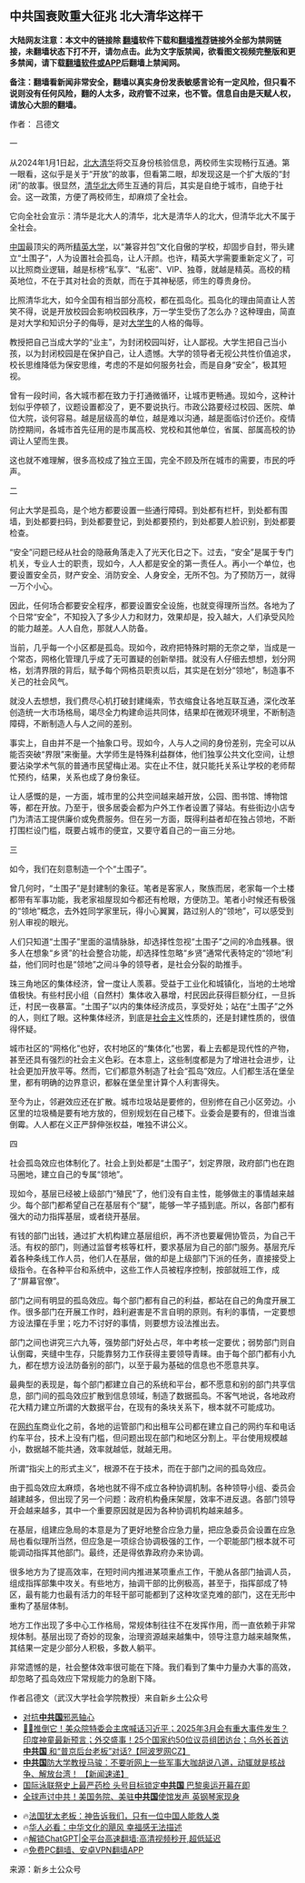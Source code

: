  <!-- 面包屑导航 --> <h2>中共国衰败重大征兆 北大清华这样干</h2> <p class="notice"><b>大陆网友注意：本文中的链接除 <a href="https://github.com/bannedbook/fanqiang" >翻墙</a>软件下载和<a href="https://github.com/killgcd/justmysocks/blob/master/README.md">翻墙推荐</a>链接外全部为禁网链接，未翻墙状态下打不开，请勿点击。此为文字版禁闻，欲看图文视频完整版和更多禁闻，请下载<a href="https://github.com/bannedbook/fanqiang">翻墙软件或APP</a>后翻墙上禁闻网。</p><p>备注：翻墙看新闻非常安全，翻墙以真实身份发表敏感言论有一定风险，但只看不说则没有任何风险，翻的人太多，政府管不过来，也不管。信息自由是天赋人权，请放心大胆的翻墙。</b></p>  <div class="entry"> <p>作者： 吕德文</p> <p>一</p> <p>从2024年1月1日起，<a href="https://www.bannedbook.org/bnews/tag/%E5%8C%97%E5%A4%A7/" class="st_tag internal_tag" rel="tag" title="标签 北大 下的日志">北大</a><a href="https://www.bannedbook.org/bnews/tag/%E6%B8%85%E5%8D%8E/" class="st_tag internal_tag" rel="tag" title="标签 清华 下的日志">清华</a>将交互身份核验信息，两校师生实现畅行互通。第一眼看，这似乎是关于“开放”的故事，但看第二眼，却发现这是一个扩大版的“封闭”的故事。很显然，<a href="https://www.bannedbook.org/bnews/tag/%E6%B8%85%E5%8D%8E%E5%8C%97%E5%A4%A7/" class="st_tag internal_tag" rel="tag" title="标签 清华北大 下的日志">清华北大</a>师生互通的背后，其实是自绝于城市，自绝于社会。这一政策，方便了两校师生，却麻烦了全社会。</p> <p>它向全社会宣示：清华是北大人的清华，北大是清华人的北大，但清华北大不属于全社会。</p> <p><span class='wp_keywordlink_affiliate'><a href="https://www.bannedbook.org/" title="中国" target="_blank">中国</a></span>最顶尖的两所<a href="https://www.bannedbook.org/bnews/tag/%E7%B2%BE%E8%8B%B1%E5%A4%A7%E5%AD%A6/" class="st_tag internal_tag" rel="tag" title="标签 精英大学 下的日志">精英大学</a>，以“兼容并包”文化自傲的学校，却固步自封，带头建立“土围子”，人为设置社会孤岛，让人汗颜。也许，精英大学需要重新定义了，可以比照商业逻辑，越是标榜“私享”、“私密”、VIP、独尊，就越是精英。高校的精英地位，不在于其对社会的贡献，而在于其神秘感，师生的尊贵身份。</p> <p>比照清华北大，如今全国有相当部分高校，都在孤岛化。孤岛化的理由简直让人苦笑不得，说是开放校园会影响校园秩序，万一学生受伤了怎么办？这种理由，简直是对大学和知识分子的侮辱，是对<a href="https://www.bannedbook.org/bnews/tag/%e5%a4%a7%e5%ad%a6%e7%94%9f/" class="st_tag internal_tag" rel="tag" title="标签 大学生 下的日志">大学生</a>的人格的侮辱。</p> <p>教授把自己当成大学的“业主”，为封闭校园叫好，让人鄙视。大学生把自己当小孩，以为封闭校园是在保护自己，让人遗憾。大学的领导者无视公共性价值追求，校长思维降低为保安思维，考虑的不是如何服务社会，而是自身“安全”，极其短视。</p> <p>曾有一段时间，各大城市都在致力于打通微循环，让城市更畅通。现如今，这种计划似乎停顿了，议题设置都没了，更不要说执行。市政公路要经过校园、医院、单位大院，谈何容易。越是层级高的单位，越是难以沟通，越是面临讨价还价。疫情防控期间，各城市首先征用的是市属高校、党校和其他单位，省属、部属高校的协调让人望而生畏。</p> <p>这也就不难理解，很多高校成了独立王国，完全不顾及所在城市的需要，市民的呼声。</p> <p>二</p>  <p>何止大学是孤岛，是个地方都要设置一些通行障碍。到处都有栏杆，到处都有围墙，到处都要扫码，到处都要登记，到处都要预约，到处都要人脸识别，到处都要检查。</p> <p>“安全”问题已经从社会的隐蔽角落走入了光天化日之下。过去，“安全”是属于专门机关，专业人士的职责，现如今，人人都是安全的第一责任人。再小一个单位，也要设置安全员，财产安全、消防安全、人身安全，无所不包。为了预防万一，就得一万个小心。</p> <p>因此，任何场合都要安全程序，都要设置安全设施，也就变得理所当然。各地为了个日常“安全”，不知投入了多少人力和财力，效果却是，投入越大，人们承受风险的能力越差。人人自危，那就人人防备。</p> <p>当前，几乎每一个小区都是孤岛。现如今，政府把特殊时期的无奈之举，当成是一个常态，网格化管理几乎成了无可置疑的创新举措。就没有人仔细去想想，划分网格，划清界限的背后，赋予每个网格员职责以后，其实是在划分“领地”，制造事不关己的社会风气。</p> <p>就没人去想想，我们费尽心机打破封建绳索，节衣缩食让各地互联互通，深化改革创造统一大市场格局，竭尽全力构建命运共同体，结果却在微观环境里，不断制造障碍，不断制造人与人之间的差别。</p> <p>事实上，自由并不是一个抽象口号。现如今，人与人之间的身份差别，完全可以从能否突破“界限”来衡量。大学师生是特殊利益群体，他们独享公共文化空间，让想要沾染学术气氛的普通市民望梅止渴。实在止不住，就只能托关系让学校的老师帮忙预约，结果，关系也成了身份象征。</p> <p>让人感慨的是，一方面，城市里的公共空间越来越开放，公园、图书馆、博物馆等，都在开放。乃至于，很多居委会都为户外工作者设置了驿站。有些街边小店专门为清洁工提供廉价或免费服务。但在另一方面，既得利益者却在独占领地，不断打围栏设门槛，既要占城市的便宜，又要守着自己的一亩三分地。</p> <p>三</p> <p>如今，我们在刻意制造一个个“土围子”。</p> <p>曾几何时，“土围子”是封建制的象征。笔者是客家人，聚族而居，老家每一个土楼都带有军事功能，我老家祖屋现如今都还有枪眼，方便防卫。笔者小时候还有极强的“领地”概念，去外姓同学家里玩，得小心翼翼，路过别人的“领地”，可以感受到别人审视的眼光。</p>  <p>人们只知道“土围子”里面的温情脉脉，却选择性忽视“土围子”之间的冷血残暴。很多人在想象“乡贤”的社会整合功能，却选择性忽略“乡贤”通常代表特定的“领地”利益，他们同时也是“领地”之间斗争的领导者，是社会分裂的助推手。</p> <p>珠三角地区的集体经济，曾一度让人羡慕。受益于工业化和城镇化，当地的土地增值极快。有些村民小组（自然村）集体收入暴增，村民因此获得巨额分红，一旦拆迁，村民一夜暴富。“土围子”以内的集体经济成员，享受好处；站在“土围子”之外的人，则红了眼。这种集体经济，到底是<a href="https://www.bannedbook.org/bnews/tag/%e7%a4%be%e4%bc%9a%e4%b8%bb%e4%b9%89/" class="st_tag internal_tag" rel="tag" title="标签 社会主义 下的日志">社会主义</a>性质的，还是封建性质的，很值得怀疑。</p> <p>城市社区的“网格化”也好，农村地区的“集体化”也罢，看上去都是现代性的产物，甚至还具有强烈的社会主义色彩。在本意上，这些制度都是为了增进社会进步，让社会更加开放平等。然而，它们都意外制造了社会“孤岛”效应。人们都生活在堡垒里，都有明确的边界意识，都躲在堡垒里计算个人利害得失。</p> <p>至今为止，邻避效应还在扩散。城市垃圾站是要修的，但别修在自己小区旁边。小区里的垃圾桶是要有地方放的，但别规划在自己楼下。业委会是要有的，但谁当谁倒霉。人人都在义正严辞伸张权益，唯独不讲公义。</p> <p>四</p> <p>社会孤岛效应也体制化了。社会上到处都是“土围子”，划定界限，政府部门也在跑马圈地，建立自己的专属“领地”。</p> <p>现如今，基层已经被上级部门“殖民”了，他们没有自主性，能够做主的事情越来越少。每个部门都希望自己在基层有个“腿”，能够一竿子插到底。所以，各部门都有强大的动力指挥基层，或者绕开基层。</p> <p>有钱的部门出钱，通过扩大机构建立基层组织，再不济也要雇佣协管员，为自己干活。有权的部门，则通过监督考核等杠杆，要求基层为自己的部门服务。基层充斥着各种条线工作人员，他们人在基层，做的却是上级部门下派的任务，直接接受上级指令。在各种平台和系统中，这些工作人员被程序控制，按部就班工作，成了“屏幕官僚”。</p> <p>部门之间有明显的孤岛效应。每个部门都有自己的利益，都站在自己的角度开展工作。很多部门在开展工作时，趋利避害是不言自明的原则。有利的事情，一定要想方设法攥在手里；吃力不讨好的事情，则要想方设法推出去。</p> <p>部门之间也讲究三六九等，强势部门好处占尽，年中考核一定要优；弱势部门则自认倒霉，夹缝中生存，只能靠努力工作获得主要领导青睐。由于每个部门都有小九九，都在想方设法防备别的部门，以至于最为基础的信息也不愿意共享。</p>  <p>最典型的表现是，每个部门都建立自己的系统和平台，都不愿意和别的部门共享信息，部门间的孤岛效应扩散到信息领域，制造了数据孤岛。不客气地说，各地政府花大精力建立所谓的大数据平台，在现有的条块关系下，根本就不可能成功。</p> <p>在<a href="https://www.bannedbook.org/bnews/tag/%e7%bd%91%e7%ba%a6%e8%bd%a6/" class="st_tag internal_tag" rel="tag" title="标签 网约车 下的日志">网约车</a>商业化之前，各地的运管部门和出租车公司都在建立自己的网约车和电话约车平台，技术上没有门槛，但问题出现在部门和地区分割上。平台使用规模越小，数据越不能共通，效率就越低，就越无用。</p> <p>所谓“指尖上的形式主义”，根源不在于技术，而在于部门之间的孤岛效应。</p> <p>由于孤岛效应太麻烦，各地也就不得不成立各种协调机制。各种领导小组、委员会越建越多，但出现了另一个问题：政府机构叠床架屋，效率不进反退。各部门领导开会越来越多，其中一个重要原因就是因为各种协调机构越来越多。</p> <p>在基层，组建应急局的本意是为了更好地整合应急力量，把应急委员会设置在应急局也看似理所当然，但应急是一项综合协调极强的工作，一个职能部门根本就不可能调动指挥其他部门。最终，还是得依靠政府办来协调。</p> <p>很多地方为了提高效率，在短时间内推进某项重点工作，干脆从各部门抽调人员，组成指挥部集中攻关。有些地方，抽调干部的比例极高，甚至于，指挥部成了特区，最有能力也最有活力的年轻干部可能都到了这种攻坚克难的部门，这在无形中重构了基层体制。</p> <p>地方工作出现了多中心工作格局，常规体制往往不在发挥作用，而一直依赖于非常规体制。基层出现了奇妙的现象，治理资源越来越集中，领导注意力越来越聚焦，其结果一定是少部分人积极，多数人躺平。</p> <p>非常遗憾的是，社会整体效率很可能在下降。我们看到了集中力量办大事的高效，却忽略了孤岛效应下常规能力的急剧下降。</p> <p>作者吕德文（武汉大学社会学院教授）来自新乡土公众号</p> <!--<div id="taboola-mid-1"></div>--><ul class='op-related-articles' title='相关阅读'> <li><a href='https://www.bannedbook.org/bnews/baitai/20240725/2066456.html' target='_blank'>对抗<b>中共国</b>邪恶轴心</a></li> <li><a href='https://www.bannedbook.org/bnews/bannedvideo/20240724/2066253.html' target='_blank'>🚨🔥推倒它！美众院特委会主席喊话习近平；2025年3月会有重大事件发生？印度神童最新预言；外交盛事！25个国家约50位议员组团访台；乌外长首访<b>中共国</b> 和“普京后台老板”对话?【阿波罗网CZ】</a></li> <li><a href='https://www.bannedbook.org/bnews/bannedvideo/20240724/2066207.html' target='_blank'><b>中共国</b>防大学教授马骏：不要听网上一些军事大咖胡说八道，动辄就是核战争、解放台湾！ 【新闻速递】</a></li> <li><a href='https://www.bannedbook.org/bnews/sports/20240724/2066182.html' target='_blank'>国际泳联祭史上最严药检 头号目标锁定<b>中共国</b> 巴黎奥运开幕在即</a></li> <li><a href='https://www.bannedbook.org/bnews/topimagenews/20240724/2066145.html' target='_blank'>全球声讨中共！美国务院、美驻<b>中共国</b>使馆发声 英钢琴家现身</a></li> </ul> <ul class="texttj"> <li>🔥<a href="https://www.bannedbook.org/bnews/ssgc/20230219/1850782.html" target="_blank">法国犹太老板：神告诉我们，只有一位中国人能救人类</a></li> <li>🔥<a href="https://www.bannedbook.org/bnews/comments/20220220/1694796.html" target="_blank">华人必看：中华文化的飓风 幸福感无法描述</a></li> <li>🔥<a href="https://github.com/bannedbook/fanqiang/wiki/V2ray%E6%9C%BA%E5%9C%BA" target="_blank">解锁ChatGPT|全平台高速翻墙:高清视频秒开,超低延迟</a></li> <li>🔥<a href="https://github.com/bannedbook/fanqiang/wiki/%E7%A6%81%E9%97%BB%E7%BD%91%E5%AE%89%E5%8D%93%E7%BF%BB%E5%A2%99%E6%96%B0%E9%97%BBAPP" target="_blank">免费PC翻墙、安卓VPN翻墙APP</a></li> </ul><p class="src-info">来源：新乡土公众号 </p> <a name='sharetosocial'></a> <div style="margin-bottom:5px;padding-bottom:5px;clear:both"> <div id="archive-pix-1" class="banner-ads"> <!-- AuctionX Display platform tag START --> <div id="27602x728x90x621x_ADSLOT1" clicktrack="%%CLICK_URL_ESC%%"></div>  <!-- AuctionX Display platform tag END --> </div> <div id="archive-pix-2" class="banner-ads"> <!-- AuctionX Display platform tag START --> <div id="27556x300x250x621x_ADSLOT1" clicktrack="%%CLICK_URL_ESC%%" style="margin:0 auto;text-align:center"></div>  <!-- AuctionX Display platform tag END --> </div> </div>  <div id="archive-pix-1" class="banner-ads"> <!-- AuctionX Display platform tag START --> <div id="27603x728x90x621x_ADSLOT1" clicktrack="%%CLICK_URL_ESC%%"></div>  <!-- AuctionX Display platform tag END --> </div> </div><!--END ENTRY--> 